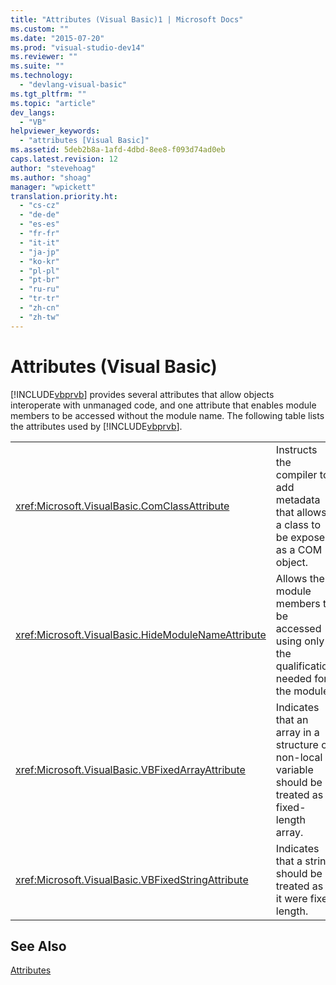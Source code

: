 ```yaml
---
title: "Attributes (Visual Basic)1 | Microsoft Docs"
ms.custom: ""
ms.date: "2015-07-20"
ms.prod: "visual-studio-dev14"
ms.reviewer: ""
ms.suite: ""
ms.technology: 
  - "devlang-visual-basic"
ms.tgt_pltfrm: ""
ms.topic: "article"
dev_langs: 
  - "VB"
helpviewer_keywords: 
  - "attributes [Visual Basic]"
ms.assetid: 5deb2b8a-1afd-4dbd-8ee8-f093d74ad0eb
caps.latest.revision: 12
author: "stevehoag"
ms.author: "shoag"
manager: "wpickett"
translation.priority.ht: 
  - "cs-cz"
  - "de-de"
  - "es-es"
  - "fr-fr"
  - "it-it"
  - "ja-jp"
  - "ko-kr"
  - "pl-pl"
  - "pt-br"
  - "ru-ru"
  - "tr-tr"
  - "zh-cn"
  - "zh-tw"
---
```

# Attributes (Visual Basic)
[!INCLUDE[vbprvb](../../csharp/programming-guide/concepts/linq/includes/vbprvb_md.md)] provides several attributes that allow objects interoperate with unmanaged code, and one attribute that enables module members to be accessed without the module name. The following table lists the attributes used by [!INCLUDE[vbprvb](../../csharp/programming-guide/concepts/linq/includes/vbprvb_md.md)].  
  
|||  
|-|-|  
|<xref:Microsoft.VisualBasic.ComClassAttribute>|Instructs the compiler to add metadata that allows a class to be exposed as a COM object.|  
|<xref:Microsoft.VisualBasic.HideModuleNameAttribute>|Allows the module members to be accessed using only the qualification needed for the module.|  
|<xref:Microsoft.VisualBasic.VBFixedArrayAttribute>|Indicates that an array in a structure or non-local variable should be treated as a fixed-length array.|  
|<xref:Microsoft.VisualBasic.VBFixedStringAttribute>|Indicates that a string should be treated as if it were fixed length.|  
  
## See Also  
 [Attributes](../Topic/Attributes%20\(C%23%20and%20Visual%20Basic\).md)